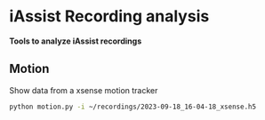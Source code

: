 # iAssist Recording analysis

**Tools to analyze iAssist recordings**

## Motion

Show data from a xsense motion tracker

```zsh
python motion.py -i ~/recordings/2023-09-18_16-04-18_xsense.h5
```